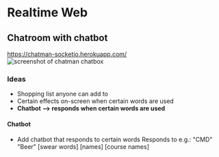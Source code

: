 # Realtime Web
## Chatroom with chatbot
https://chatman-socketio.herokuapp.com/
![screenshot of chatman chatbox](https://paper-attachments.dropbox.com/s_10BA620165FE32DB3EE837212670E796E3D7D1FB3A7C3434F8B67BE0AF78582E_1555074027603_Screenshot+2019-04-12+at+14.59.39.png)



### Ideas
- Shopping list anyone can add to
- Certain effects on-screen when certain words are used
- __Chatbot --> responds when certain words are used__

#### Chatbot
- Add chatbot that responds to certain words
Responds to e.g.: "CMD" "Beer" [swear words] [names] [course names]
